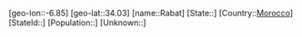 ﻿---
location: [34.03,-6.85]
type: City
tags:
- geo/City


SpocWebEntityId: 33590
isDeleted: false
confidential: public

---
[geo-lon::-6.85]
[geo-lat::34.03]
[name::Rabat]
[State::]
[Country::[Morocco](geo/Continent/Africa/Morocco.md)]
[StateId::]
[Population::]
[Unknown::]

